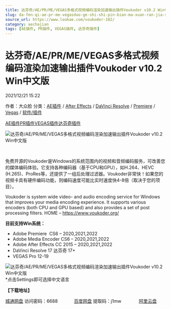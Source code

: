 ```yaml
---
title: 达芬奇/AE/PR/ME/VEGAS多格式视频编码渲染加速输出插件Voukoder v10.2 Win中文版
slug: da-fen-qi-ae-pr-me-vegasduo-ge-shi-shi-pin-bian-ma-xuan-ran-jia-su-shu-chu-cha-jian-voukoder-v10-2-winzhong-wen-ban
source_url: https://www.lookae.com/voukoder-102/
category: aechajian
tags: [AE插件, PR插件, VEGAS插件, 达芬奇插件]
---
```

# 达芬奇/AE/PR/ME/VEGAS多格式视频编码渲染加速输出插件Voukoder v10.2 Win中文版

2021/12/21 15:22

作者：大众脸
分类：[AE插件](https://www.lookae.com/after-effects/aechajian/) / [After Effects](https://www.lookae.com/after-effects/) / [DaVinci Resolve](https://www.lookae.com/qitarjcj/resolvezy/) / [Premiere](https://www.lookae.com/qitarjcj/premierezy/) / [Vegas](https://www.lookae.com/qitarjcj/vegaszy/) / [软件/插件](https://www.lookae.com/qitarjcj/)

[AE插件](https://www.lookae.com/tag/ae%e6%8f%92%e4%bb%b6/)[PR插件](https://www.lookae.com/tag/pr%e6%8f%92%e4%bb%b6/)[VEGAS插件](https://www.lookae.com/tag/vegas%e6%8f%92%e4%bb%b6/)[达芬奇插件](https://www.lookae.com/tag/%e8%be%be%e8%8a%ac%e5%a5%87%e6%8f%92%e4%bb%b6/)

![达芬奇/AE/PR/ME/VEGAS多格式视频编码渲染加速输出插件Voukoder v10.2 Win中文版](https://www.lookae.com/wp-content/uploads/2021/07/Voukoder-9.jpg "达芬奇/AE/PR/ME/VEGAS多格式视频编码渲染加速输出插件Voukoder v10.2 Win中文版-LookAE.com")

[﻿﻿﻿](https://cloud.video.taobao.com//play/u/705956171/p/1/e/6/t/1/297172470493.mp4)

免费开源的Voukoder是Windows的系统范围内的视频和音频编码服务，可改善您的媒体编码体验。它支持各种编码器（基于CPU和GPU），如H.264、HEVC (H.265)、ProRes等，还提供了一组后处理过滤器。Voukoder非常快！如果您的视频卡具有硬件编码功能，则编码速度可能比实时速度快4-8倍（取决于您的项目）。

Voukoder is system wide video- and audio encoding service for Windows that improves your media encoding experience. It supports various encoders (both CPU and GPU based) and also provides a set of post processing filters. HOME – https://www.voukoder.org/

**目前支持Win系统：**

* Adobe Premiere  CS6 – 2020,2021,2022
* Adobe Media Encoder CS6 – 2020,2021,2022
* Adobe After Effects CC 2015 – 2020,2021,2022
* DaVinci Resolve 17 达芬奇 17+
* VEGAS Pro 12-19

![达芬奇/AE/PR/ME/VEGAS多格式视频编码渲染加速输出插件Voukoder v10.2 Win中文版](https://img.alicdn.com/imgextra/i3/705956171/O1CN01rMqTBm1vSMmOVwY7c_!!705956171.png "达芬奇/AE/PR/ME/VEGAS多格式视频编码渲染加速输出插件Voukoder v10.2 Win中文版-LookAE.com")  
\*点击Settings即可选择中文语言

**【下载地址】**

[城通网盘](https://url62.ctfile.com/f/680462-529929877-b5615e) 访问密码：6688             [百度网盘](https://pan.baidu.com/s/1ag1y2z80OmyCWO8riHp-Lg) 提取码：j1mw              [阿里云盘](https://www.aliyundrive.com/s/XBBSxV2uERA)
